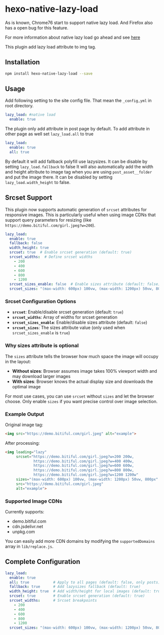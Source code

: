 # hexo-native-lazy-load

As is known, Chrome76 start to support native lazy load. And Firefox also has a open bug for this feature.

For more information about native lazy load go ahead and see [here](https://web.dev/native-lazy-loading)

This plugin add lazy load attribute to img tag.

## Installation

```bash
npm install hexo-native-lazy-load --save
```

## Usage

Add following setting to the site config file. That mean the `_config,yml` in root directory.

```yaml
lazy_load: #native load
  enable: true
```

The plugin only add attribute in post page by default. To add attribute in other page as well set `lazy_load.all` to true

```yaml
lazy_load:
  enable: true
  all: true
```

By default it will add fallback polyfill use lazysizes. It can be disable by setting `lazy_load.fallback` to false
It will also automatically add the width and height attribute to image tag when you are using `post_asset__folder` and put the image there. It can be disabled by setting `lazy_load.width_height` to false.

## Srcset Support

This plugin now supports automatic generation of `srcset` attributes for responsive images. This is particularly useful when using image CDNs that support query parameters for resizing (like `https://demo.bitiful.com/girl.jpeg?w=200`).

```yaml
lazy_load:
  enable: true
  fallback: false
  width_height: true
  srcset: true  # Enable srcset generation (default: true)
  srcset_widths:  # Define srcset widths
    - 200
    - 400
    - 600
    - 800
    - 1200
  srcset_sizes_enable: false  # Enable sizes attribute (default: false)
  srcset_sizes: "(max-width: 600px) 100vw, (max-width: 1200px) 50vw, 800px"
```

### Srcset Configuration Options

- **`srcset`**: Enable/disable srcset generation (default: `true`)
- **`srcset_widths`**: Array of widths for srcset generation
- **`srcset_sizes_enable`**: Enable/disable sizes attribute (default: `false`)
- **`srcset_sizes`**: The sizes attribute value (only used when `srcset_sizes_enable` is `true`)

### Why sizes attribute is optional

The `sizes` attribute tells the browser how much space the image will occupy in the layout:

- **Without sizes**: Browser assumes image takes 100% viewport width and may download larger images
- **With sizes**: Browser knows the actual display size and downloads the optimal image

For most use cases, you can use `srcset` without `sizes` and let the browser choose. Only enable `sizes` if you want precise control over image selection.

### Example Output

Original image tag:

```html
<img src="https://demo.bitiful.com/girl.jpeg" alt="example">
```

After processing:

```html
<img loading="lazy" 
     srcset="https://demo.bitiful.com/girl.jpeg?w=200 200w, 
             https://demo.bitiful.com/girl.jpeg?w=400 400w,
             https://demo.bitiful.com/girl.jpeg?w=600 600w,
             https://demo.bitiful.com/girl.jpeg?w=800 800w,
             https://demo.bitiful.com/girl.jpeg?w=1200 1200w"
     sizes="(max-width: 600px) 100vw, (max-width: 1200px) 50vw, 800px"
     src="https://demo.bitiful.com/girl.jpeg" 
     alt="example">
```

### Supported Image CDNs

Currently supports:

- demo.bitiful.com
- cdn.jsdelivr.net  
- unpkg.com

You can easily add more CDN domains by modifying the `supportedDomains` array in `lib/replace.js`.

## Complete Configuration

```yaml
lazy_load:
  enable: true
  all: true           # Apply to all pages (default: false, only posts)
  fallback: true      # Add lazysizes fallback (default: true)
  width_height: true  # Add width/height for local images (default: true)
  srcset: true        # Enable srcset generation (default: true)
  srcset_widths:      # Srcset breakpoints
    - 200
    - 400
    - 600
    - 800
    - 1200
  srcset_sizes: "(max-width: 600px) 100vw, (max-width: 1200px) 50vw, 800px"
```
